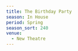 ```yaml
---
title: The Birthday Party
season: In House
period: Spring
season_sort: 240
venue:
  - New Theatre
---
```




